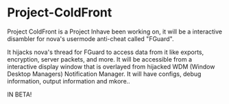 # Project-ColdFront
Project ColdFront is a Project Inhave been working on, it will be a interactive disambler for nova's usermode anti-cheat called "FGuard".  

It hijacks nova's thread for FGuard to access data from it like exports, encryption, server packets, and more. It will be accessible from a interactive display window that is overlayed from hijacked WDM (Window Desktop Managers) Notification Manager. It will have configs, debug information, output information and mkore..  

IN BETA!
